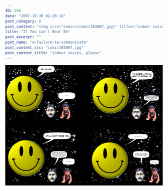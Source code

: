 ```yaml
---
ID: 246
date: "2007-10-30 01:26:18"
post_category: 0
post_content: "<img src=\"comics/comic103007.jpg\" title=\"indoor voices, please\" />"
title: "If You Can't Beat Em"
post_excerpt: ""
post_name: "a-failure-to-communicate"
post_content_src: "comic103007.jpg"
post_content_title: "indoor voices, please"
---
```



[![indoor voices, please](/comics-hi-res/comic103007.jpg)](/comics-hi-res/comic103007.jpg)
